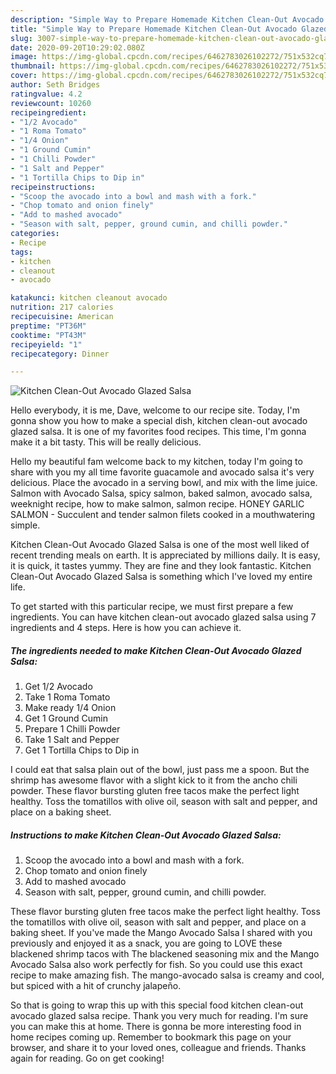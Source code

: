 ```yaml
---
description: "Simple Way to Prepare Homemade Kitchen Clean-Out Avocado Glazed Salsa"
title: "Simple Way to Prepare Homemade Kitchen Clean-Out Avocado Glazed Salsa"
slug: 3007-simple-way-to-prepare-homemade-kitchen-clean-out-avocado-glazed-salsa
date: 2020-09-20T10:29:02.080Z
image: https://img-global.cpcdn.com/recipes/6462783026102272/751x532cq70/kitchen-clean-out-avocado-glazed-salsa-recipe-main-photo.jpg
thumbnail: https://img-global.cpcdn.com/recipes/6462783026102272/751x532cq70/kitchen-clean-out-avocado-glazed-salsa-recipe-main-photo.jpg
cover: https://img-global.cpcdn.com/recipes/6462783026102272/751x532cq70/kitchen-clean-out-avocado-glazed-salsa-recipe-main-photo.jpg
author: Seth Bridges
ratingvalue: 4.2
reviewcount: 10260
recipeingredient:
- "1/2 Avocado"
- "1 Roma Tomato"
- "1/4 Onion"
- "1 Ground Cumin"
- "1 Chilli Powder"
- "1 Salt and Pepper"
- "1 Tortilla Chips to Dip in"
recipeinstructions:
- "Scoop the avocado into a bowl and mash with a fork."
- "Chop tomato and onion finely"
- "Add to mashed avocado"
- "Season with salt, pepper, ground cumin, and chilli powder."
categories:
- Recipe
tags:
- kitchen
- cleanout
- avocado

katakunci: kitchen cleanout avocado 
nutrition: 217 calories
recipecuisine: American
preptime: "PT36M"
cooktime: "PT43M"
recipeyield: "1"
recipecategory: Dinner

---
```



![Kitchen Clean-Out Avocado Glazed Salsa](https://img-global.cpcdn.com/recipes/6462783026102272/751x532cq70/kitchen-clean-out-avocado-glazed-salsa-recipe-main-photo.jpg)

Hello everybody, it is me, Dave, welcome to our recipe site. Today, I'm gonna show you how to make a special dish, kitchen clean-out avocado glazed salsa. It is one of my favorites food recipes. This time, I'm gonna make it a bit tasty. This will be really delicious.

Hello my beautiful fam welcome back to my kitchen, today I&#39;m going to share with you my all time favorite guacamole and avocado salsa it&#39;s very delicious. Place the avocado in a serving bowl, and mix with the lime juice. Salmon with Avocado Salsa, spicy salmon, baked salmon, avocado salsa, weeknight recipe, how to make salmon, salmon recipe. HONEY GARLIC SALMON - Succulent and tender salmon filets cooked in a mouthwatering simple.

Kitchen Clean-Out Avocado Glazed Salsa is one of the most well liked of recent trending meals on earth. It is appreciated by millions daily. It is easy, it is quick, it tastes yummy. They are fine and they look fantastic. Kitchen Clean-Out Avocado Glazed Salsa is something which I've loved my entire life.


To get started with this particular recipe, we must first prepare a few ingredients. You can have kitchen clean-out avocado glazed salsa using 7 ingredients and 4 steps. Here is how you can achieve it.

<!--inarticleads1-->

##### The ingredients needed to make Kitchen Clean-Out Avocado Glazed Salsa:

1. Get 1/2 Avocado
1. Take 1 Roma Tomato
1. Make ready 1/4 Onion
1. Get 1 Ground Cumin
1. Prepare 1 Chilli Powder
1. Take 1 Salt and Pepper
1. Get 1 Tortilla Chips to Dip in


I could eat that salsa plain out of the bowl, just pass me a spoon. But the shrimp has awesome flavor with a slight kick to it from the ancho chili powder. These flavor bursting gluten free tacos make the perfect light healthy. Toss the tomatillos with olive oil, season with salt and pepper, and place on a baking sheet. 

<!--inarticleads2-->

##### Instructions to make Kitchen Clean-Out Avocado Glazed Salsa:

1. Scoop the avocado into a bowl and mash with a fork.
1. Chop tomato and onion finely
1. Add to mashed avocado
1. Season with salt, pepper, ground cumin, and chilli powder.


These flavor bursting gluten free tacos make the perfect light healthy. Toss the tomatillos with olive oil, season with salt and pepper, and place on a baking sheet. If you&#39;ve made the Mango Avocado Salsa I shared with you previously and enjoyed it as a snack, you are going to LOVE these blackened shrimp tacos with The blackened seasoning mix and the Mango Avocado Salsa also work perfectly for fish. So you could use this exact recipe to make amazing fish. The mango-avocado salsa is creamy and cool, but spiced with a hit of crunchy jalapeño. 

So that is going to wrap this up with this special food kitchen clean-out avocado glazed salsa recipe. Thank you very much for reading. I'm sure you can make this at home. There is gonna be more interesting food in home recipes coming up. Remember to bookmark this page on your browser, and share it to your loved ones, colleague and friends. Thanks again for reading. Go on get cooking!
